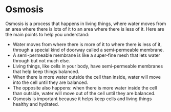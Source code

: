 # Osmosis

Osmosis is a process that happens in living things, where water moves from an area where there is lots of it to an area where there is less of it. Here are the main points to help you understand:

* Water moves from where there is more of it to where there is less of it, through a special kind of doorway called a semi-permeable membrane.
* A semi-permeable membrane is like a super-fine mesh that lets water through but not much else.
* Living things, like cells in your body, have semi-permeable membranes that help keep things balanced.
* When there is more water outside the cell than inside, water will move into the cell until they are balanced.
* The opposite also happens: when there is more water inside the cell than outside, water will move out of the cell until they are balanced.
* Osmosis is important because it helps keep cells and living things healthy and hydrated.
